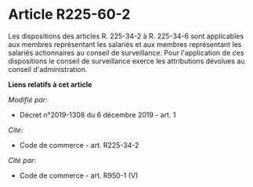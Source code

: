 # Article R225-60-2

Les dispositions des articles R. 225-34-2 à R. 225-34-6 sont applicables aux membres représentant les salariés et aux membres
représentant les salariés actionnaires au conseil de surveillance. Pour l'application de ces dispositions le conseil de
surveillance exerce les attributions dévolues au conseil d'administration.

**Liens relatifs à cet article**

_Modifié par_:

  - Décret n°2019-1308 du 6 décembre 2019 - art. 1

_Cite_:

  - Code de commerce - art. R225-34-2

_Cité par_:

  - Code de commerce - art. R950-1 (V)

